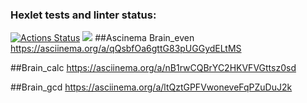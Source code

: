 ### Hexlet tests and linter status:
[![Actions Status](https://github.com/shib1991/python-project-49/actions/workflows/hexlet-check.yml/badge.svg)](https://github.com/shib1991/python-project-49/actions)
<a href="https://codeclimate.com/github/shib1991/python-project-49/maintainability"><img src="https://api.codeclimate.com/v1/badges/b40687401a71039f5497/maintainability" /></a>
##Ascinema Brain_even
https://asciinema.org/a/qQsbfOa6gttG83pUGGydELtMS

##Brain_calc
https://asciinema.org/a/nB1rwCQBrYC2HKVFVGttsz0sd

##Brain_gcd
https://asciinema.org/a/ltQztGPFVwoneveFqPZuDuJ2k